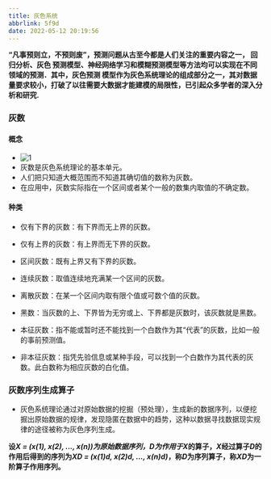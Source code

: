 ```yaml
---
title: 灰色系统
abbrlink: 5f9d
date: 2022-05-12 20:19:56
---
```


**“凡事预则立，不预则废”，预测问题从古至今都是人们关注的重要内容之一， 回归分析、灰色 预测模型、神经网络学习和模糊预测模型等方法均可以实现在不同领域的预测．其中，灰色预测 模型作为灰色系统理论的组成部分之一，其对数据量要求较小，打破了以往需要大数据才能建模的局限性，已引起众多学者的深入分析和研究.**







### 灰数

#### 概念

* ![1](http://blog.axieyun.top/img/28.png)
* 灰数是灰色系统理论的基本单元。
* 人们把只知道大概范围而不知道其确切值的数称为灰数。
* 在应用中，灰数实际指在一个区间或者某个一般的数集内取值的不确定数。





#### 种类

* 仅有下界的灰数：有下界而无上界的灰数。
* 仅有上界的灰数：有上界而无下界的灰数。
* 区间灰数：既有上界又有下界的灰数。
* 连续灰数：取值连续地充满某一个区间的灰数。
* 离散灰数：在某一个区间内取有限个值或可数个值的灰数。

* 黑数：当灰数的上、下界皆为无穷或上、下界都是灰数时，该灰数就是黑数。
* 本征灰数：指不能或暂时还不能找到一个白数作为其“代表”的灰数，比如一般的事前预测值。
* 非本征灰数：指凭先验信息或某种手段，可以找到一个白数作为其代表的灰数。此白数称为相应灰数的白化值。





### 灰数序列生成算子

* 灰色系统理论通过对原始数据的挖掘（预处理），生成新的数据序列，以便挖掘出原始数据的规律，发现隐匿在数据中的趋势，这种以数据寻找数据现实规律的途径被称为灰色序列生成。

**设*X = (x(1), x(2), ..., x(n))*为原始数据序列，*D*为作用于*X*的算子，*X*经过算子*D*的作用后得到的序列为*XD = (x(1)d, x(2)d, ..., x(n)d)*，称*D*为序列算子，称*XD*为一阶算子作用序列。**




